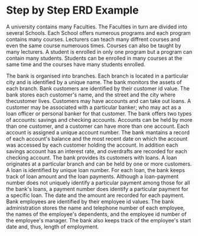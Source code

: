 # Step by Step ERD Example #

A university contains many Faculties. The Faculties in turn are divided into several Schools. Each School offers numerous programs and each program contains many courses. Lecturers can teach many diffrent courses and even the same course numerouos times. Courses can also be taught by many lecturers. A student is enrolled in only one program but a program can contain many students. Students can be enrolled in many courses at the same time and the courses have many students enrolled.

The bank is organised into branches. Each branch is located in a particular city and is identified by a unique name. The bank monitors the assets of each branch.
Bank customers are identified by their customer id value. The bank stores each customer's name, and the street and the city where thecustomer lives. Customers may have accounts and can take out loans. A customer may be associated with a particular banker; who may act as a loan officer or personal banker for that customer.
The bank offers two types of accounts: savings and checking accounts.
Accounts can be held by more than one customer, and a customer can have more than one account. Each account is assigned a unique account number. The bank mantains a record of each account's balance and the most recent date on which the account was accessed by each customer holding the account. In addition each savings account has an interest rate, and overdrafts are recorded for each checking account.
The bank provides its customers with loans. A loan originates at a particular branch and can be held by one or more customers. A loan is identified by unique loan number. For each loan, the bank keeps track of loan amount and the loan payments. Although a loan-payment number does not uniquely identify a particular payment among those for all the bank's loans, a payment number does identify a particular payment for a specific loan. The date and the amount are recorded for each payment.
Bank employees are identified by their employee id values. The bank administration stores the name and telephone number of each employee, the names of the employee's dependents, and the employee id number of the employee's manager. The bank also keeps track of the employee's start date and, thus, length of employment.

